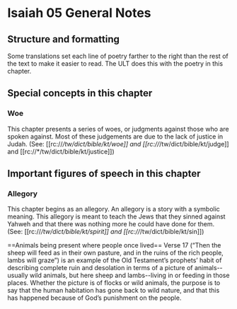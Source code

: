 # Isaiah 05 General Notes
## Structure and formatting

Some translations set each line of poetry farther to the right than the rest of the text to make it easier to read. The ULT does this with the poetry in this chapter.

## Special concepts in this chapter

### Woe
This chapter presents a series of woes, or judgments against those who are spoken against. Most of these judgements are due to the lack of justice in Judah. (See: [[rc://*/tw/dict/bible/kt/woe]] and [[rc://*/tw/dict/bible/kt/judge]] and [[rc://*/tw/dict/bible/kt/justice]])

## Important figures of speech in this chapter

### Allegory
This chapter begins as an allegory. An allegory is a story with a symbolic meaning. This allegory is meant to teach the Jews that they sinned against Yahweh and that there was nothing more he could have done for them. (See: [[rc://*/tw/dict/bible/kt/spirit]] and [[rc://*/tw/dict/bible/kt/sin]])

==Animals being present where people once lived==
Verse 17 (“Then the sheep will feed as in their own pasture, and in the ruins of the rich people, lambs will graze”) is an example of the Old Testament’s prophets’ habit of describing complete ruin and desolation in terms of a picture of animals--usually wild animals, but here sheep and lambs--living in or feeding in those places. Whether the picture is of flocks or wild animals, the purpose is to say that the human habitation has gone back to wild nature, and that this has happened because of God’s punishment on the people.